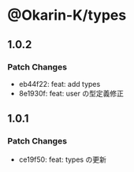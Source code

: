 # @Okarin-K/types

## 1.0.2

### Patch Changes

- eb44f22: feat: add types
- 8e1930f: feat: user の型定義修正

## 1.0.1

### Patch Changes

- ce19f50: feat: types の更新